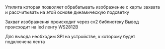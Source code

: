 Утилита которая позволяет обрабатывать изображение с карты захвата и рассчитывать на этой основе динамическую подсветку

Захват изображения происходит через cv2 библиотеку
Вывод происходит на led ленту WS2812B

Для вывода необходим SPI на устройстве, к которому будет подключена лента
